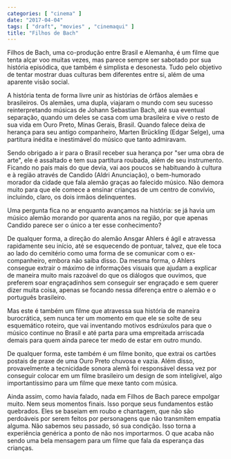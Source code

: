 ```yaml
---
categories: [ "cinema" ]
date: "2017-04-04"
tags: [ "draft", "movies" , "cinemaqui" ]
title: "Filhos de Bach"
---
```

Filhos de Bach, uma co-produção entre Brasil e Alemanha, é um filme
que tenta alçar voo muitas vezes, mas parece sempre ser sabotado por
sua história episódica, que também é simplista e desonesta. Tudo
pelo objetivo de tentar mostrar duas culturas bem diferentes entre si,
além de uma aparente visão social.

A história tenta de forma livre unir as histórias de órfãos alemães
e brasileiros. Os alemães, uma dupla, viajaram o mundo com seu sucesso
reinterpretando músicas de Johann Sebastian Bach, até sua eventual
separação, quando um deles se casa com uma brasileira e vive o resto
de sua vida em Ouro Preto, Minas Gerais, Brasil. Quando falece deixa de
herança para seu antigo companheiro, Marten Brückling (Edgar Selge),
uma partitura inédita e inestimável do músico que tanto admiravam.

Sendo obrigado a ir para o Brasil receber sua herança por "ser
uma obra de arte", ele é assaltado e tem sua partitura roubada,
além de seu instrumento. Ficando no país mais do que devia, vai aos
poucos se habituando à cultura e à região através de Candido (Aldri
Anunciação), o bem-humorado morador da cidade que fala alemão graças
ao falecido músico. Não demora muito para que ele comece a ensinar
crianças de um centro de convívio, incluindo, claro, os dois irmãos
delinquentes.

Uma pergunta fica no ar enquanto avançamos na história: se já havia
um músico alemão morando por quarenta anos na região, por que apenas
Candido parece ser o único a ter esse conhecimento?

De qualquer forma, a direção do alemão Ansgar Ahlers é ágil
e atravessa rapidamente seu início, até se esquecendo de pontuar,
talvez, que ele toca ao lado do cemitério como uma forma de se comunicar
com o ex-companheiro, embora não saiba disso. Da mesma forma, o Ahlers
consegue extrair o máximo de informações visuais que ajudam a explicar
de maneira muito mais razoável do que os diálogos que ouvimos, que
preferem soar engraçadinhos sem conseguir ser engraçado e sem querer
dizer muita coisa, apenas se focando nessa diferença entre o alemão
e o português brasileiro.

Mas este é também um filme que atravessa sua história de maneira
burocrática, sem nunca ter um momento em que ele se solte de seu
esquemático roteiro, que vai inventando motivos esdrúxulos para que
o músico continue no Brasil e até parta para uma empreitada arriscada
demais para quem ainda parece ter medo de estar em outro mundo.

De qualquer forma, este também é um filme bonito, que extrai os
cartões postais de praxe de uma Ouro Preto chuvosa e vazia. Além disso,
provavelmente a tecnicidade sonora alemã foi responsável dessa vez por
conseguir colocar em um filme brasileiro um design de som inteligível,
algo importantíssimo para um filme que mexe tanto com música.

Ainda assim, como havia falado, nada em Filhos de Bach parece empolgar
muito. Nem seus momentos finais. Isso porque seus fundamentos estão
quebrados. Eles se baseiam em roubo e chantagem, que não são perdoáveis
por serem feitos por personagens que não transmitem empatia alguma. Não
sabemos seu passado, só sua condição. Isso torna a experiência
genérica a ponto de não nos importarmos. O que acaba não sendo uma
bela mensagem para um filme que fala da esperança das crianças.
